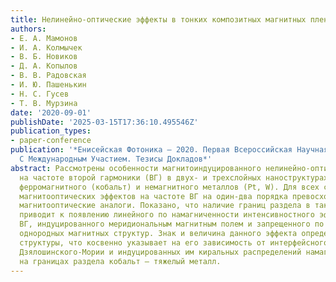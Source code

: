 ```yaml
---
title: Нелинейно-оптические эффекты в тонких композитных магнитных пленках
authors:
- Е. А. Мамонов
- И. А. Колмычек
- В. Б. Новиков
- Д. А. Копылов
- В. В. Радовская
- И. Ю. Пашенькин
- Н. С. Гусев
- Т. В. Мурзина
date: '2020-09-01'
publishDate: '2025-03-15T17:36:10.495546Z'
publication_types:
- paper-conference
publication: '*Енисейская Фотоника – 2020. Первая Всероссийская Научная Конференция
  С Международным Участием. Тезисы Докладов*'
abstract: Рассмотрены особенности магнитоиндуцированного нелинейно-оптического отклика
  на частоте второй гармоники (ВГ) в двух- и трехслойных наноструктурах на основе
  ферромагнитного (кобальт) и немагнитного металлов (Pt, W). Для всех структур величины
  магнитооптических эффектов на частоте ВГ на один-два порядка превосходят линейные
  магнитооптические аналоги. Показано, что наличие границ раздела в таких пленках
  приводит к появлению линейного по намагниченности интенсивностного эффекта в сигнале
  ВГ, индуцированного меридиональным магнитным полем и запрещенного по симметрии для
  однородных магнитных структур. Знак и величина данного эффекта определяются составом
  структуры, что косвенно указывает на его зависимость от интерфейсного взаимодействия
  Дзялошинского-Мории и индуцированных им киральных распределений намагниченности
  на границах раздела кобальт – тяжелый металл.
---
```


